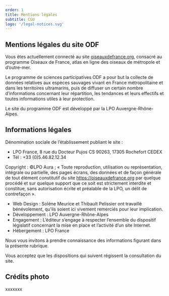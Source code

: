 ```yaml
---
order: 1
title: Mentions légales
subtitle: CGU
logo: '/legal-notices.svg'
---
```


## Mentions légales du site ODF

<div class="InformativePageParagraph">

Vous êtes actuellement connecté au site [oiseauxdefrance.org](https://oiseauxdefrance.org), consacré au programme Oiseaux de France, atlas en ligne des oiseaux de métropole et d’outre-mer.

Le programme de sciences participatives ODF a pour but la collecte de données relatives aux espèces sauvages vivant en France métropolitaine et dans les territoires ultramarins, puis de diffuser un certain nombre d’informations concernant leur répartition, les tendances et leurs effectifs et toutes informations utiles à leur protection.

Le site du programme ODF est développé par la LPO Auvergne-Rhône-Alpes.

</div>

## Informations légales

<div class="InformativePageParagraph">

Dénomination sociale de l’établissement publiant le site :

- LPO France, 8 rue du Docteur Pujos CS 90263, 17305 Rochefort CEDEX
- Tél : +33 (0)5.46.82.12.34

Copyright : ©LPO Aura ; « Toute reproduction, utilisation ou représentation, intégrale ou partielle, des pages écrans, des données et de façon générale de tout élément constitutif du site https://oiseauxdefrance.org par quelque procédé et sur quelque support que ce soit est strictement interdite et constitue, sans autorisation écrite et préalable de la LPO, un délit de contrefaçon ».

- Web Design : Solène Meurice et Thibault Pelissier ont travaillé bénévolement, qu’ils soient ici vivement remerciés pour leur implication.
- Développement : LPO Auvergne-Rhône-Alpes
- Engagement : L’éditeur s’engage à respecter l’ensemble du dispositif législatif concernant la mise en place et l’activité d’un site Internet.
- Hébergement : LPO France

Nous vous invitons à prendre connaissance des informations figurant dans la présente rubrique.

Vous acceptez que les dispositions qui suivent régissent la consultation du site.

</div>

## Crédits photo

<div class="InformativePageParagraph">

xxxxxxx

</div>
